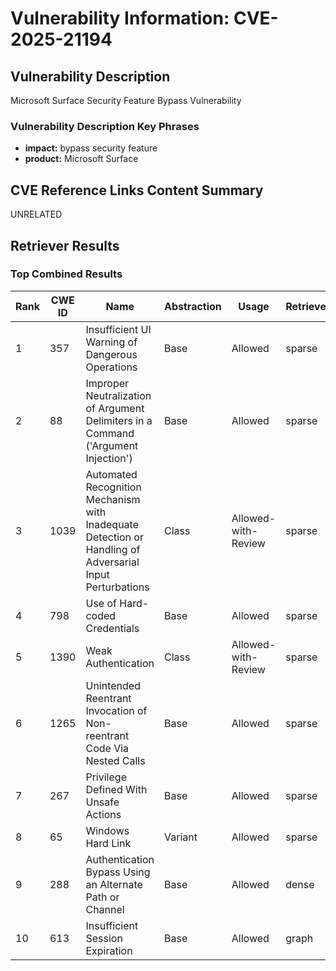 # Vulnerability Information: CVE-2025-21194

## Vulnerability Description
Microsoft Surface Security Feature Bypass Vulnerability

### Vulnerability Description Key Phrases
- **impact:** bypass security feature
- **product:** Microsoft Surface

## CVE Reference Links Content Summary
UNRELATED

## Retriever Results

### Top Combined Results

| Rank | CWE ID | Name | Abstraction | Usage  | Retrievers | Individual Scores |
|------|--------|------|-------------|-------|------------|-------------------|
| 1 | 357 | Insufficient UI Warning of Dangerous Operations | Base | Allowed | sparse | 0.010 |
| 2 | 88 | Improper Neutralization of Argument Delimiters in a Command ('Argument Injection') | Base | Allowed | sparse | 0.008 |
| 3 | 1039 | Automated Recognition Mechanism with Inadequate Detection or Handling of Adversarial Input Perturbations | Class | Allowed-with-Review | sparse | 0.008 |
| 4 | 798 | Use of Hard-coded Credentials | Base | Allowed | sparse | 0.008 |
| 5 | 1390 | Weak Authentication | Class | Allowed-with-Review | sparse | 0.007 |
| 6 | 1265 | Unintended Reentrant Invocation of Non-reentrant Code Via Nested Calls | Base | Allowed | sparse | 0.007 |
| 7 | 267 | Privilege Defined With Unsafe Actions | Base | Allowed | sparse | 0.007 |
| 8 | 65 | Windows Hard Link | Variant | Allowed | sparse | 0.007 |
| 9 | 288 | Authentication Bypass Using an Alternate Path or Channel | Base | Allowed | dense | 0.534 |
| 10 | 613 | Insufficient Session Expiration | Base | Allowed | graph | 0.002 |

